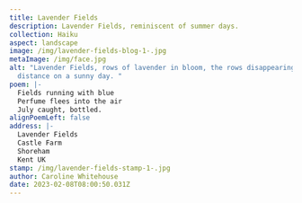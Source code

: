 ```yaml
---
title: Lavender Fields
description: Lavender Fields, reminiscent of summer days.
collection: Haiku
aspect: landscape
image: /img/lavender-fields-blog-1-.jpg
metaImage: /img/face.jpg
alt: "Lavender Fields, rows of lavender in bloom, the rows disappearing into the
  distance on a sunny day. "
poem: |-
  Fields running with blue
  Perfume flees into the air
  July caught, bottled.
alignPoemLeft: false
address: |-
  Lavender Fields
  Castle Farm
  Shoreham
  Kent UK
stamp: /img/lavender-fields-stamp-1-.jpg
author: Caroline Whitehouse
date: 2023-02-08T08:00:50.031Z
---
```

